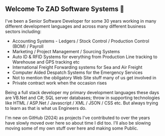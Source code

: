 ## Welcome To ZAD Software Systems 👋

I've been a Senior Software Developer for some 30 years working in many different development languages and across many different business sectors including:

+ Accounting Systems - Ledgers / Stock Control / Production Control (BOM) / Payroll
+ Marketing / Project Management / Sourcing Systems
+ Auto ID & RFID Systems for everything from Production Line tracking to Warehouse and GPS tracking etc
+ International Freight Forwarding systems for Sea and Air Freight
+ Computer Aided Despatch Systems for the Emergency Services
+ Not to mention the obilgatory Web Site stuff many of us get involved in
+ Private contract work when the occasion rises

Being a full stack developer my primary development languages these days are VB.Net and C#; SQL server databases; throw in supporting technologies like HTML / ASP.Net / Javascript / XML / JSON / CSS etc. But always trying to learn as that is what us Engineers do.

I'm new on GitHub (2024) as projects I've contributed to over the years have slowly moved over here so about time I did too. I'll also be slowing moving some of my own stuff over here and making some Public.


<!--
**ZADSoft/ZADSoft** is a ✨ _special_ ✨ repository because its `README.md` (this file) appears on your GitHub profile.

## Hi there 👋

Here are some ideas to get you started:

- 🔭 I’m currently working on ...
- 🌱 I’m currently learning ...
- 👯 I’m looking to collaborate on ...
- 🤔 I’m looking for help with ...
- 💬 Ask me about ...
- 📫 How to reach me: ...
- 😄 Pronouns: ...
- ⚡ Fun fact: ...
-->
